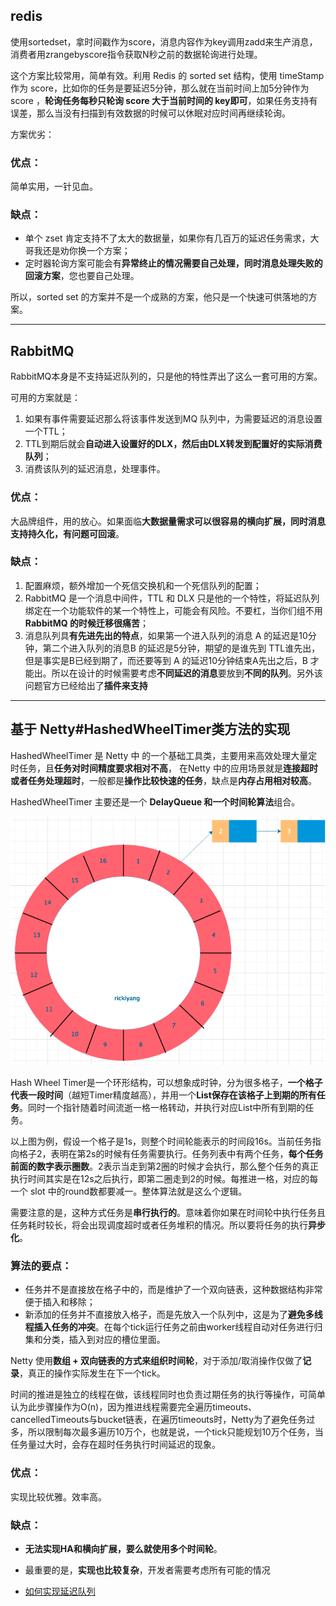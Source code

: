 ## redis

使用sortedset，拿时间戳作为score，消息内容作为key调用zadd来生产消息，消费者用zrangebyscore指令获取N秒之前的数据轮询进行处理。


这个方案比较常用，简单有效。利用 Redis 的 sorted set 结构，使用 timeStamp 作为 score，比如你的任务是要延迟5分钟，那么就在当前时间上加5分钟作为 score ，**轮询任务每秒只轮询 score 大于当前时间的 key即可**，如果任务支持有误差，那么当没有扫描到有效数据的时候可以休眠对应时间再继续轮询。

方案优劣：

### 优点：

简单实用，一针见血。

### 缺点：

- 单个 zset 肯定支持不了太大的数据量，如果你有几百万的延迟任务需求，大哥我还是劝你换一个方案；
- 定时器轮询方案可能会有**异常终止的情况需要自己处理，同时消息处理失败的回滚方案**，您也要自己处理。

所以，sorted set 的方案并不是一个成熟的方案，他只是一个快速可供落地的方案。

---

## RabbitMQ

RabbitMQ本身是不支持延迟队列的，只是他的特性弄出了这么一套可用的方案。

可用的方案就是：

1. 如果有事件需要延迟那么将该事件发送到MQ 队列中，为需要延迟的消息设置一个TTL；
2. TTL到期后就会**自动进入设置好的DLX，然后由DLX转发到配置好的实际消费队列**；
3. 消费该队列的延迟消息，处理事件。

### 优点：

大品牌组件，用的放心。如果面临**大数据量需求可以很容易的横向扩展，同时消息支持持久化，有问题可回滚**。

### 缺点：

1. 配置麻烦，额外增加一个死信交换机和一个死信队列的配置；
2. RabbitMQ 是一个消息中间件，TTL 和 DLX 只是他的一个特性，将延迟队列绑定在一个功能软件的某一个特性上，可能会有风险。不要杠，当你们组不用 **RabbitMQ 的时候迁移很痛苦**；
3. 消息队列具**有先进先出的特点**，如果第一个进入队列的消息 A 的延迟是10分钟，第二个进入队列的消息B 的延迟是5分钟，期望的是谁先到 TTL谁先出，但是事实是B已经到期了，而还要等到 A 的延迟10分钟结束A先出之后，B 才能出。所以在设计的时候需要考虑**不同延迟的消息**要放到**不同的队列**。另外该问题官方已经给出了**插件来支持**

---

## 基于 Netty#HashedWheelTimer类方法的实现

HashedWheelTimer 是 Netty 中 的一个基础工具类，主要用来高效处理大量定时任务，且**任务对时间精度要求相对不高**， 在Netty 中的应用场景就是**连接超时或者任务处理超时**，一般都是**操作比较快速的任务**，缺点是**内存占用相对较高**。

HashedWheelTimer 主要还是一个 **DelayQueue 和一个时间轮算法**组合。

![](.延迟队列_images/cc820419.png)

Hash Wheel Timer是一个环形结构，可以想象成时钟，分为很多格子，**一个格子代表一段时间**（越短Timer精度越高），并用一个**List保存在该格子上到期的所有任务**。同时一个指针随着时间流逝一格一格转动，并执行对应List中所有到期的任务。

以上图为例，假设一个格子是1s，则整个时间轮能表示的时间段16s。当前任务指向格子2，表明在第2s的时候有任务需要执行。任务列表中有两个任务，**每个任务前面的数字表示圈数**。2表示当走到第2圈的时候才会执行，那么整个任务的真正执行时间其实是在12s之后执行，即第二圈走到2的时候。每推进一格，对应的每一个 slot 中的round数都要减一。整体算法就是这么个逻辑。


需要注意的是，这种方式任务是**串行执行的**。意味着你如果在时间轮中执行任务且任务耗时较长，将会出现调度超时或者任务堆积的情况。所以要将任务的执行**异步化**。

### 算法的要点：

- 任务并不是直接放在格子中的，而是维护了一个双向链表，这种数据结构非常便于插入和移除；
- 新添加的任务并不直接放入格子，而是先放入一个队列中，这是为了**避免多线程插入任务的冲突**。在每个tick运行任务之前由worker线程自动对任务进行归集和分类，插入到对应的槽位里面。

Netty 使用**数组 + 双向链表的方式来组织时间轮**，对于添加/取消操作仅做了**记录**，真正的操作实际发生在下一个tick。

时间的推进是独立的线程在做，该线程同时也负责过期任务的执行等操作，可简单认为此步骤操作为O(n)，因为推进线程需要完全遍历timeouts、cancelledTimeouts与bucket链表，在遍历timeouts时，Netty为了避免任务过多，所以限制每次最多遍历10万个，也就是说，一个tick只能规划10万个任务，当任务量过大时，会存在超时任务执行时间延迟的现象。


### 优点：

实现比较优雅。效率高。

### 缺点：

- **无法实现HA和横向扩展，要么就使用多个时间轮**。
- 最重要的是，**实现也比较复杂**，开发者需要考虑所有可能的情况

- [如何实现延迟队列](https://www.cnblogs.com/rickiyang/p/12237612.html)